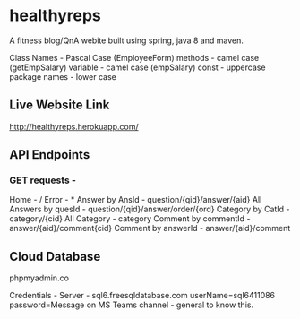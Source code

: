 # healthyreps

A fitness blog/QnA webite built using spring, java 8 and maven.

Class Names - Pascal Case (EmployeeForm)
methods - camel case (getEmpSalary)
variable - camel case (empSalary)
const - uppercase
package names - lower case

## Live Website Link

http://healthyreps.herokuapp.com/

## API Endpoints

### GET requests -
Home - /
Error - \*
Answer by AnsId - question/{qid}/answer/{aid}
All Answers by quesId - question/{qid}/answer/order/{ord}
Category by CatId - category/{cid}
All Category - category
Comment by commentId - answer/{aid}/comment{cid}
Comment by answerId  - answer/{aid}/comment

## Cloud Database
phpmyadmin.co

Credentials - 
Server - sql6.freesqldatabase.com
userName=sql6411086
password=Message on MS Teams channel - general to know this.
